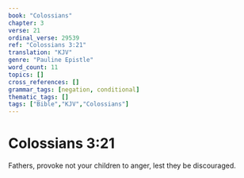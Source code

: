 ```yaml
---
book: "Colossians"
chapter: 3
verse: 21
ordinal_verse: 29539
ref: "Colossians 3:21"
translation: "KJV"
genre: "Pauline Epistle"
word_count: 11
topics: []
cross_references: []
grammar_tags: [negation, conditional]
thematic_tags: []
tags: ["Bible","KJV","Colossians"]
---
```


# Colossians 3:21

Fathers, provoke not your children to anger, lest they be discouraged.
